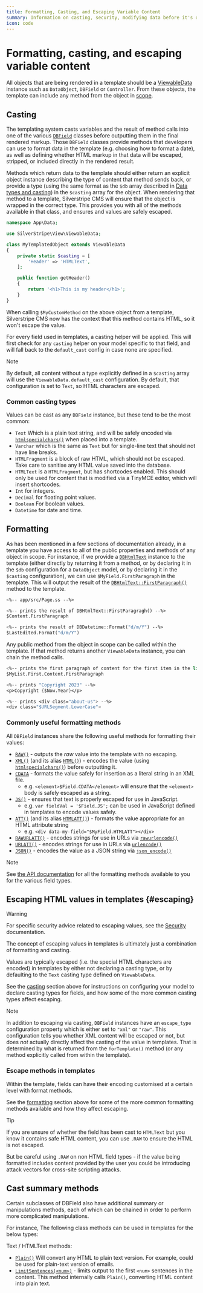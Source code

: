 ```yaml
---
title: Formatting, Casting, and Escaping Variable Content
summary: Information on casting, security, modifying data before it's displayed to the user and how to format data within the template.
icon: code
---
```


# Formatting, casting, and escaping variable content

All objects that are being rendered in a template should be a [ViewableData](api:SilverStripe\View\ViewableData) instance such as `DataObject`,
`DBField` or `Controller`. From these objects, the template can include any method from the object in [scope](syntax#scope).

## Casting

The templating system casts variables and the result of method calls into one of the various [`DBField`](api:SilverStripe\ORM\FieldType\DBField)
classes before outputting them in the final rendered markup. Those `DBField` classes provide methods that developers can use to format data in
the template (e.g. choosing how to format a date), as well as defining whether HTML markup in that data will be escaped, stripped, or included
directly in the rendered result.

Methods which return data to the template should either return an explicit object instance describing the type of
content that method sends back, or provide a type (using the same format as the `$db` array described in
[Data types and casting](/developer_guides/model/data_types_and_casting/)) in the `$casting` array for the object. When rendering that method
to a template, Silverstripe CMS will ensure that the object is wrapped in the correct type. This provides you with all of the methods available in
that class, and ensures and values are safely escaped.

```php
namespace App\Data;

use SilverStripe\View\ViewableData;

class MyTemplatedObject extends ViewableData
{
    private static $casting = [
        'Header' => 'HTMLText',
    ];

    public function getHeader()
    {
        return '<h1>This is my header</h1>';
    }
}
```

When calling `$MyCustomMethod` on the above object from a template, Silverstripe CMS now has the context that this method contains HTML, so it
won't escape the value.

For every field used in templates, a casting helper will be applied. This will first check for any
`casting` helper on your model specific to that field, and will fall back to the `default_cast` config
in case none are specified.

> [!NOTE]
> By default, all content without a type explicitly defined in a `$casting` array will use the `ViewableData.default_cast` configuration. By default,
> that configuration is set to `Text`, so HTML characters are escaped.

### Common casting types

Values can be cast as any `DBField` instance, but these tend to be the most common:

- `Text` Which is a plain text string, and will be safely encoded via [`htmlspecialchars()`](https://www.php.net/manual/en/function.htmlspecialchars.php) when placed into
 a template.
- `Varchar` which is the same as `Text` but for single-line text that should not have line breaks.
- `HTMLFragment` is a block of raw HTML, which should not be escaped. Take care to sanitise any HTML
 value saved into the database.
- `HTMLText` is a `HTMLFragment`, but has shortcodes enabled. This should only be used for content
 that is modified via a TinyMCE editor, which will insert shortcodes.
- `Int` for integers.
- `Decimal` for floating point values.
- `Boolean` For boolean values.
- `Datetime` for date and time.

## Formatting

As has been mentioned in a few sections of documentation already, in a template you have access to all of the public properties and methods of any
object in scope. For instance, if we provide a [`DBHtmlText`](api:SilverStripe\ORM\FieldType\DBHtmlText) instance to the template (either directly
by returning it from a method, or by declaring it in the `$db` configuration for a `DataObject` model, or by declaring it in the `$casting` configuration),
we can use `$MyField.FirstParagraph` in the template. This will
output the result of the [`DBHtmlText::FirstParagraph()`](api:SilverStripe\ORM\FieldType\DBHtmlText::FirstParagraph()) method to the template.

```ss
<%-- app/src/Page.ss --%>

<%-- prints the result of DBHtmlText::FirstParagragh() --%>
$Content.FirstParagraph

<%-- prints the result of DBDatetime::Format("d/m/Y") --%>
$LastEdited.Format("d/m/Y")
```

Any public method from the object in scope can be called within the template. If that method returns another
`ViewableData` instance, you can chain the method calls.

```ss
<%-- prints the first paragraph of content for the first item in the list --%>
$MyList.First.Content.FirstParagraph

<%-- prints "Copyright 2023" --%>
<p>Copyright {$Now.Year}</p>

<%-- prints <div class="about-us"> --%>
<div class="$URLSegment.LowerCase">
```

### Commonly useful formatting methods

All `DBField` instances share the following useful methods for formatting their values:

- [`RAW()`](api:SilverStripe\ORM\FieldType\DBField::RAW()) - outputs the *raw* value into the template with no escaping.
- [`XML()`](api:SilverStripe\ORM\FieldType\DBField::XML()) (and its alias [`HTML()`](api:SilverStripe\ORM\FieldType\DBField::HTML())) - encodes the value (using [`htmlspecialchars()`](https://www.php.net/manual/en/function.htmlspecialchars.php)) before outputting it.
- [`CDATA`](api:SilverStripe\ORM\FieldType\DBField::CDATA()) - formats the value safely for insertion as a literal string in an XML file.
  - e.g. `<element>$Field.CDATA</element>` will ensure that the `<element>` body is safely escaped as a string.
- [`JS()`](api:SilverStripe\ORM\FieldType\DBField::JS()) - ensures that text is properly escaped for use in JavaScript.
  - e.g. `var fieldVal = '$Field.JS';` can be used in JavaScript defined in templates to encode values safely.
- [`ATT()`](api:SilverStripe\ORM\FieldType\DBField::ATT()) (and its alias [`HTMLATT()`](api:SilverStripe\ORM\FieldType\DBField::HTMLATT())) - formats the value appropriate for an HTML attribute string
  - e.g. `<div data-my-field="$MyField.HTMLATT"></div>`
- [`RAWURLATT()`](api:SilverStripe\ORM\FieldType\DBField::RAWURLATT()) - encodes strings for use in URLs via [`rawurlencode()`](https://www.php.net/manual/en/function.rawurlencode.php)
- [`URLATT()`](api:SilverStripe\ORM\FieldType\DBField::URLATT()) - encodes strings for use in URLs via [`urlencode()`](https://www.php.net/manual/en/function.urlencode.php)
- [`JSON()`](api:SilverStripe\ORM\FieldType\DBField::JSON()) - encodes the value as a JSON string via [`json_encode()`](https://www.php.net/manual/en/function.json-encode.php)

> [!NOTE]
> See [the API documentation](api:SilverStripe\ORM\FieldType) for all the formatting methods available to you for the various field types.

## Escaping HTML values in templates {#escaping}

> [!WARNING]
> For specific security advice related to escaping values, see the [Security](/developer_guides/security/secure_coding/#xss-cross-site-scripting)
> documentation.

The concept of escaping values in templates is ultimately just a combination of formatting and casting.

Values are typically escaped (i.e. the special HTML characters are encoded) in templates by either not
declaring a casting type, or by defaulting to the `Text` casting type defined on `ViewableData`.

See the [casting](#casting) section above for
instructions on configuring your model to declare casting types for fields, and how some of the more common
casting types affect escaping.

> [!NOTE]
> In addition to escaping via casting, `DBField` instances have an `escape_type` configuration property which is
> either set to `"xml"` or `"raw"`. This configuration tells you whether XML content will be escaped or not, but does
> *not* actually directly affect the casting of the value in templates. That is determined by what is returned from
> the `forTemplate()` method (or any method explicitly called from within the template).

### Escape methods in templates

Within the template, fields can have their encoding customised at a certain level with format methods.

See the [formatting](#formatting) section above for some of the more common formatting methods available
and how they affect escaping.

> [!TIP]
> If you are unsure of whether the field has been cast to `HTMLText` but you know
> it contains safe HTML content, you can use `.RAW` to ensure the HTML is not escaped.
>
> But be careful using `.RAW` on non HTML field types - if the value being formatted includes content provided
> by the user you could be introducing attack vectors for cross-site scripting attacks.

## Cast summary methods

Certain subclasses of DBField also have additional summary or manipulations methods, each of
which can be chained in order to perform more complicated manipulations.

For instance, The following class methods can be used in templates for the below types:

Text / HTMLText methods:

- [`Plain()`](api:SilverStripe\ORM\FieldType\DBString::Plain()) Will convert any HTML to plain text version. For example, could be used for plain-text
  version of emails.
- [`LimitSentences(<num>)`](api:SilverStripe\ORM\FieldType\DBText::LimitSentences()) - limits output to the first `<num>` sentences in the content. This method internally calls `Plain()`,
  converting HTML content into plain text.
